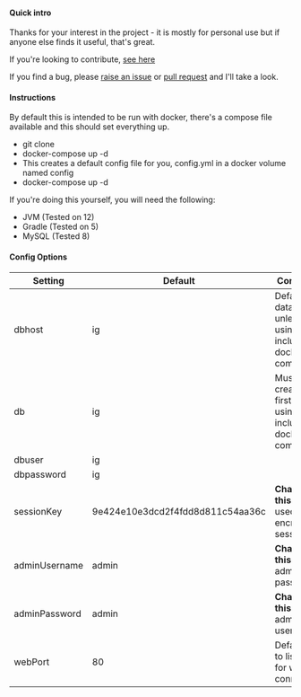 #### Quick intro
Thanks for your interest in the project - it is mostly for personal use
but if anyone else finds it useful, that's great.

If you're looking to contribute, [see here](.github/CONTRIBUTING.md)

If you find a bug, please [raise an issue](https://github.com/greboid/ig/issues/new)
or [pull request](https://help.github.com/articles/creating-a-pull-request/) and I'll take a look.

#### Instructions
By default this is intended to be run with docker, there's a compose file
available and this should set everything up.

 - git clone
 - docker-compose up -d
 - This creates a default config file for you, config.yml in a docker volume named config
 - docker-compose up -d
 
If you're doing this yourself, you will need the following:
 - JVM (Tested on 12)
 - Gradle (Tested on 5)
 - MySQL (Tested 8)

#### Config Options

Setting|Default|Comments
---|---|---
dbhost|ig|Defaults to database, unless using included docker-compose.
db|ig|Must be created first, unless using included docker-compose.
dbuser|ig|
dbpassword|ig|
sessionKey|9e424e10e3dcd2f4fdd8d811c54aa36c|**Change this**.  Value used to encrypt sessions.
adminUsername|admin|**Change this**.  Default admin password
adminPassword|admin|**Change this**.  Default admin username
webPort|80|Default port to listen on for web connections